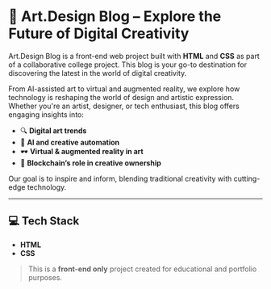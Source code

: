 # 🎨 Art.Design Blog – Explore the Future of Digital Creativity

Art.Design Blog is a front-end web project built with **HTML** and **CSS** as part of a collaborative college project. This blog is your go-to destination for discovering the latest in the world of digital creativity.

From AI-assisted art to virtual and augmented reality, we explore how technology is reshaping the world of design and artistic expression. Whether you're an artist, designer, or tech enthusiast, this blog offers engaging insights into:

- 🔍 **Digital art trends**
- 🤖 **AI and creative automation**
- 🕶️ **Virtual & augmented reality in art**
- 🔗 **Blockchain’s role in creative ownership**

Our goal is to inspire and inform, blending traditional creativity with cutting-edge technology.

---

## 💻 Tech Stack

- **HTML**
- **CSS**

> This is a **front-end only** project created for educational and portfolio purposes.
